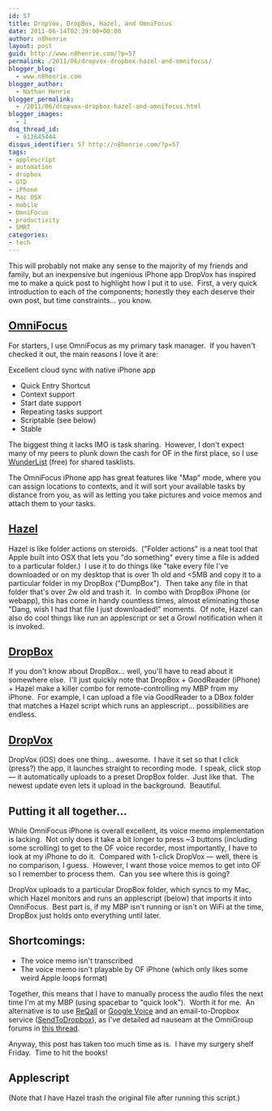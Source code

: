 ```yaml
---
id: 57
title: DropVox, DropBox, Hazel, and OmniFocus
date: 2011-06-14T02:39:00+00:00
author: n8henrie
layout: post
guid: http://www.n8henrie.com/?p=57
permalink: /2011/06/dropvox-dropbox-hazel-and-omnifocus/
blogger_blog:
  - www.n8henrie.com
blogger_author:
  - Nathan Henrie
blogger_permalink:
  - /2011/06/dropvox-dropbox-hazel-and-omnifocus.html
blogger_images:
  - 1
dsq_thread_id:
  - 812645444
disqus_identifier: 57 http://n8henrie.com/?p=57
tags:
- applescript
- automation
- dropbox
- GTD
- iPhone
- Mac OSX
- mobile
- OmniFocus
- productivity
- SMRT
categories:
- tech
---
```

This will probably not make any sense to the majority of my friends and family, but an inexpensive but ingenious iPhone app DropVox has inspired me to make a quick post to highlight how I put it to use.  First, a very quick introduction to each of the components; honestly they each deserve their own post, but time constraints... you know.

## <a href="http://www.omnigroup.com/products/omnifocus" title="OmniFocus" target="_blank">OmniFocus</a>

For starters, I use OmniFocus as my primary task manager.  If you haven't checked it out, the main reasons I love it are:

Excellent cloud sync with native iPhone app

- Quick Entry Shortcut
- Context support
- Start date support
- Repeating tasks support
- Scriptable (see below)
- Stable

The biggest thing it lacks IMO is task sharing.  However, I don't expect many of my peers to plunk down the cash for OF in the first place, so I use <a href="http://www.6wunderkinder.com/wunderlist" title="Wunderlist" target="_blank">WunderList</a> (free) for shared tasklists.

The OmniFocus iPhone app has great features like "Map" mode, where you can assign locations to contexts, and it will sort your available tasks by distance from you, as will as letting you take pictures and voice memos and attach them to your tasks.

## <a href="http://www.noodlesoft.com/hazel.php" title="Hazel" target="_blank">Hazel</a>

Hazel is like folder actions on steroids.  ("Folder actions" is a neat tool that Apple built into OSX that lets you "do something" every time a file is added to a particular folder.)  I use it to do things like "take every file I've downloaded or on my desktop that is over 1h old and <5MB and copy it to a particular folder in my DropBox ("DumpBox").  Then take any file in that folder that's over 2w old and trash it.  In combo with DropBox iPhone (or webapp), this has come in handy countless times, almost eliminating those "Dang, wish I had that file I just downloaded!" moments.  Of note, Hazel can also do cool things like run an applescript or set a Growl notification when it is invoked.

## <a href="https://www.dropbox.com/" title="DropBox" target="_blank">DropBox</a>

If you don't know about DropBox... well, you'll have to read about it somewhere else.  I'll just quickly note that DropBox + GoodReader (iPhone) + Hazel make a killer combo for remote-controlling my MBP from my iPhone.  For example, I can upload a file via GoodReader to a DBox folder that matches a Hazel script which runs an applescript... possibilities are endless.

## <a href="http://www.irradiatedsoftware.com/dropvox/" title="DropVox" target="_blank">DropVox</a>

DropVox (iOS) does one thing... awesome.  I have it set so that I click (press?) the app, it launches straight to recording mode.  I speak, click stop — it automatically uploads to a preset DropBox folder.  Just like that.  The newest update even lets it upload in the background.  Beautiful.

## Putting it all together...

While OmniFocus iPhone is overall excellent, its voice memo implementation is lacking.  Not only does it take a bit longer to press ~3 buttons (including some scrolling) to get to the OF voice recorder, most importantly, I have to look at my iPhone to do it.  Compared with 1-click DropVox — well, there is no comparison, I guess.  However, I want those voice memos to get into OF so I remember to process them.  Can you see where this is going?

DropVox uploads to a particular DropBox folder, which syncs to my Mac, which Hazel monitors and runs an applescript (below) that imports it into OmniFocus.  Best part is, if my MBP isn't running or isn't on WiFi at the time, DropBox just holds onto everything until later.

## Shortcomings:

- The voice memo isn't transcribed
- The voice memo isn't playable by OF iPhone (which only likes some weird Apple loops format)

Together, this means that I have to manually process the audio files the next time I'm at my MBP (using spacebar to "quick look").  Worth it for me.  An alternative is to use <a href="http://www.reqall.com/" title="ReQall" target="_blank">ReQall</a> or <a href="https://accounts.google.com/ServiceLogin?service=grandcentral&passive=1209600&continue=https://www.google.com/voice&followup=https://www.google.com/voice&ltmpl=open" title="Google Voice" target="_blank">Google Voice</a> and an email-to-Dropbox service (<a href="http://sendtodropbox.com" title="SendToDropbox" target="_blank">SendToDropbox</a>), as I've detailed ad nauseam at the OmniGroup forums in <a href="http://forums.omnigroup.com/showthread.php?t=11543" title="Voice to OmniFocus" target="_blank">this thread</a>.

Anyway, this post has taken too much time as is.  I have my surgery shelf Friday.  Time to hit the books!

## Applescript

(Note that I have Hazel trash the original file after running this script.)

<script src="http://pastebin.com/embed_js.php?i=i0gErCpx"></script>
